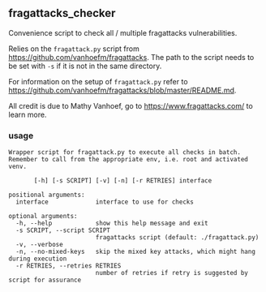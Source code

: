 ## fragattacks_checker

Convenience script to check all / multiple fragattacks vulnerabilities.

Relies on the `fragattack.py` script from https://github.com/vanhoefm/fragattacks.
The path to the script needs to be set with `-s` if it is not in the same directory.

For information on the setup of `fragattack.py` refer to https://github.com/vanhoefm/fragattacks/blob/master/README.md.

All credit is due to Mathy Vanhoef, go to https://www.fragattacks.com/ to learn more.

### usage

```
Wrapper script for fragattack.py to execute all checks in batch.
Remember to call from the appropriate env, i.e. root and activated venv.

       [-h] [-s SCRIPT] [-v] [-n] [-r RETRIES] interface

positional arguments:
  interface             interface to use for checks

optional arguments:
  -h, --help            show this help message and exit
  -s SCRIPT, --script SCRIPT
                        fragattacks script (default: ./fragattack.py)
  -v, --verbose
  -n, --no-mixed-keys   skip the mixed key attacks, which might hang during execution
  -r RETRIES, --retries RETRIES
                        number of retries if retry is suggested by script for assurance
```
